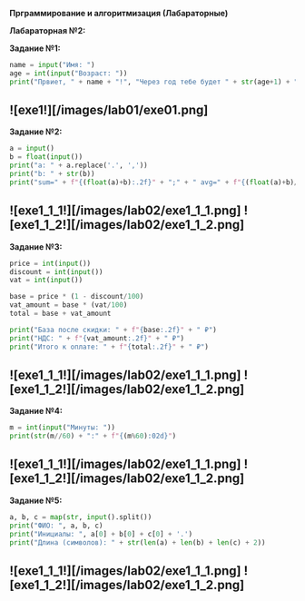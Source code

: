 **Прграммирование и алгоритмизация (Лабараторные)**

**Лабараторная №2:**

**Задание №1:**
```python
name = input("Имя: ")
age = int(input("Возраст: "))
print("Првиет, " + name + "!", "Через год тебе будет " + str(age+1) + ".")
```

![exe1!][/images/lab01/exe01.png]
----------------------------------------------------
**Задание №2:**
```python
a = input()
b = float(input())
print("a: " + a.replace('.', ','))
print("b: " + str(b))
print("sum=" + f"{(float(a)+b):.2f}" + ";" + " avg=" + f"{(float(a)+b)/2:.2f}")
```

![exe1_1_1!][/images/lab02/exe1_1_1.png]
![exe1_1_2!][/images/lab02/exe1_1_2.png]
----------------------------------------------------
**Задание №3:**
```python
price = int(input())
discount = int(input())
vat = int(input())

base = price * (1 - discount/100)
vat_amount = base * (vat/100)
total = base + vat_amount

print("База после скидки: " + f"{base:.2f}" + " ₽")
print("НДС: " + f"{vat_amount:.2f}" + " ₽")
print("Итого к оплате: " + f"{total:.2f}" + " ₽")
```

![exe1_1_1!][/images/lab02/exe1_1_1.png]
![exe1_1_2!][/images/lab02/exe1_1_2.png]
----------------------------------------------------
**Задание №4:**
```python
m = int(input("Минуты: "))
print(str(m//60) + ":" + f"{(m%60):02d}")
```

![exe1_1_1!][/images/lab02/exe1_1_1.png]
![exe1_1_2!][/images/lab02/exe1_1_2.png]
----------------------------------------------------
**Задание №5:**
```python
a, b, c = map(str, input().split())
print("ФИО: ", a, b, c)
print("Инициалы: ", a[0] + b[0] + c[0] + '.')
print("Длина (символов): " + str(len(a) + len(b) + len(c) + 2))
```

![exe1_1_1!][/images/lab02/exe1_1_1.png]
![exe1_1_2!][/images/lab02/exe1_1_2.png]
----------------------------------------------------
